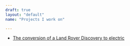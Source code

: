 ```yaml
---
draft: true
layout: "default"
name: "Projects I work on"

---
```



- [The conversion of a Land Rover Discovery to electric](/projects/electric-discovery)
